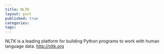 ```yaml
---
title: NLTK
layout: post
published: true
categories: 
tags: 
---
```


NLTK is a leading platform for building Python programs to work with human language data. http://nltk.org
